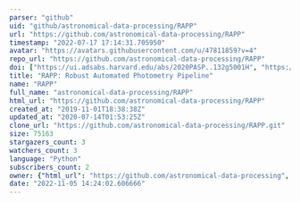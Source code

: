 ```yaml
---
parser: "github"
uid: "github/astronomical-data-processing/RAPP"
url: "https://github.com/astronomical-data-processing/RAPP"
timestamp: "2022-07-17 17:14:31.705950"
avatar: "https://avatars.githubusercontent.com/u/47811859?v=4"
repo_url: "https://github.com/astronomical-data-processing/RAPP"
doi: ["https://ui.adsabs.harvard.edu/abs/2020PASP..132g5001H", "https://ui.adsabs.harvard.edu/abs/2020ascl.soft05016H/abstract"]
title: "RAPP: Robust Automated Photometry Pipeline"
name: "RAPP"
full_name: "astronomical-data-processing/RAPP"
html_url: "https://github.com/astronomical-data-processing/RAPP"
created_at: "2019-11-01T18:38:38Z"
updated_at: "2020-07-14T01:53:25Z"
clone_url: "https://github.com/astronomical-data-processing/RAPP.git"
size: 75163
stargazers_count: 3
watchers_count: 3
language: "Python"
subscribers_count: 2
owner: {"html_url": "https://github.com/astronomical-data-processing", "avatar_url": "https://avatars.githubusercontent.com/u/47811859?v=4", "login": "astronomical-data-processing", "type": "Organization"}
date: "2022-11-05 14:24:02.606666"
---
```

